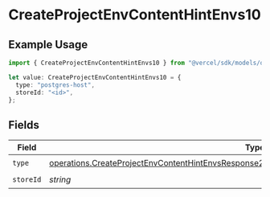 # CreateProjectEnvContentHintEnvs10

## Example Usage

```typescript
import { CreateProjectEnvContentHintEnvs10 } from "@vercel/sdk/models/operations/createprojectenv.js";

let value: CreateProjectEnvContentHintEnvs10 = {
  type: "postgres-host",
  storeId: "<id>",
};
```

## Fields

| Field                                                                                                                                                                                                            | Type                                                                                                                                                                                                             | Required                                                                                                                                                                                                         | Description                                                                                                                                                                                                      |
| ---------------------------------------------------------------------------------------------------------------------------------------------------------------------------------------------------------------- | ---------------------------------------------------------------------------------------------------------------------------------------------------------------------------------------------------------------- | ---------------------------------------------------------------------------------------------------------------------------------------------------------------------------------------------------------------- | ---------------------------------------------------------------------------------------------------------------------------------------------------------------------------------------------------------------- |
| `type`                                                                                                                                                                                                           | [operations.CreateProjectEnvContentHintEnvsResponse201ApplicationJSONResponseBodyCreated210Type](../../models/operations/createprojectenvcontenthintenvsresponse201applicationjsonresponsebodycreated210type.md) | :heavy_check_mark:                                                                                                                                                                                               | N/A                                                                                                                                                                                                              |
| `storeId`                                                                                                                                                                                                        | *string*                                                                                                                                                                                                         | :heavy_check_mark:                                                                                                                                                                                               | N/A                                                                                                                                                                                                              |